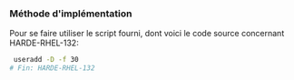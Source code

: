 ### Méthode d'implémentation
Pour se faire utiliser le script fourni, dont voici le code source concernant HARDE-RHEL-132:
```bash
 useradd -D -f 30
# Fin: HARDE-RHEL-132
```
